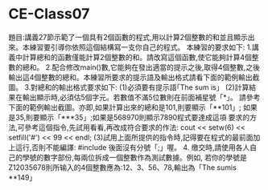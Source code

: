 # CE-Class07  
題目:講義27節示範了一個具有2個函數的程式,用以計算2個整數的和並且顯示出來。本練習要引導你依照這個結構寫一支你自己的程式。
本練習的要求如下:
1.講義中計算總和的函數僅能計算2個整數的和。請改寫這個函數,使它能夠計算4個整數的總和。
2.配合修改main()數,它能夠在發出適當的提示之後,取得4個整數,之後輸出這4個整數的總和。本練習所要求的提示語及輸出格式請看下面的範例輸出截圖。
3.對總和的輸出格式要求如下:
(1)必須要有提示語｢The sum is」
(2)計算結果在輸出顯示時,必須估5個字元。若數值不滿5位數則在前面補星號「*」。
請參考下面的範例輸出截圖。亦即,如果計算出來的總和是101,則要顯示「**101」;
如果是35,則要顯示「***35」;如果是568970則顯示7890程式要達成這項
要求的方法,可參考這個指令,先試用看看,再改成符合要求的作法:
cout << setw(6) << setfill('#') << 99 << endl; 
(3)試用上面所提供的指令時,記得要在程式的最前面加上這行,否則不能編譯:
#include <iomanip>
後面沒有分號「;」喔。
4. 缴交時,請使用各人自己的學號的數字部份,每兩位拆成一個整數作為測試數據。例如,
若你的學號是Z12035678則所输入的4個整數應為:12、3、56、78,輸出為「The sumis **149」
